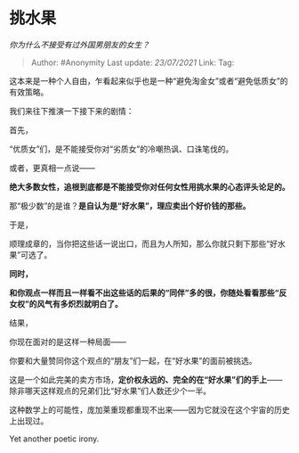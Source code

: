 # 挑水果
*你为什么不接受有过外国男朋友的女生？*

> Author: #Anonymity
> Last update: *23/07/2021*
> Link:
> Tag:

这本来是一种个人自由，乍看起来似乎也是一种“避免淘金女”或者“避免低质女”的有效策略。

我们来往下推演一下接下来的剧情：

首先，

“优质女”们，是不能接受你对“劣质女”的冷嘲热讽、口诛笔伐的。

或者，更真相一点说——

**绝大多数女性，追根到底都是不能接受你对任何女性用挑水果的心态评头论足的。**

那“极少数”的是谁？**是自认为是“好水果”，理应卖出个好价钱的那些。**

于是，

顺理成章的，当你把这些话一说出口，而且为人所知，那么你就只剩下那些“好水果”可选了。

**同时，**

**和你观点一样而且一样看不出这些话的后果的“同伴”多的很，你随处看看那些“反女权”的风气有多炽烈就明白了。**

结果，

你现在面对的是这样一种局面——

你要和大量赞同你这个观点的“朋友”们一起，在“好水果”的面前被挑选。

这是一个如此完美的卖方市场，**定价权永远的、完全的在“好水果”们的手上**——除非哪天这样观点的兄弟们比“好水果”们人数还少个一半。

这种数学上的可能性，庞加莱重现都重现不出来——因为它就没在这个宇宙的历史上出现过。

Yet another poetic irony.
